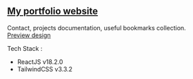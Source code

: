 ## [My portfolio website](https://hibatillah.vercel.app)
Contact, projects documentation, useful bookmarks collection.<br>
[Preview design](https://www.figma.com/proto/0G9x8OlxDsiHXDmmXZIVPK/Minimalist-Landing-Page?page-id=1%3A5&type=design&node-id=6-3&viewport=445%2C365%2C0.32&scaling=scale-down&starting-point-node-id=6%3A3&show-proto-sidebar=1)

Tech Stack :
* ReactJS v18.2.0
* TailwindCSS v3.3.2

